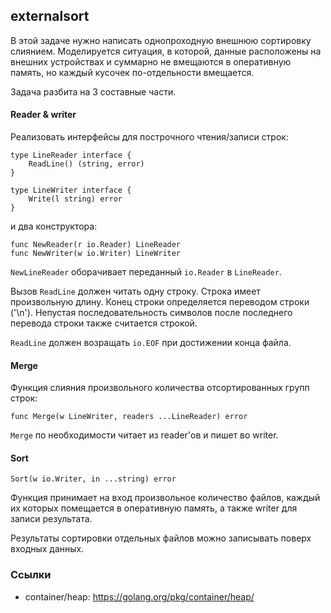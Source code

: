 ## externalsort

В этой задаче нужно написать однопроходную внешнюю сортировку слиянием.
Моделируется ситуация, в которой, данные расположены на внешних устройствах и суммарно не вмещаются в оперативную память,
но каждый кусочек по-отдельности вмещается.

Задача разбита на 3 составные части.

#### Reader & writer

Реализовать интерфейсы для построчного чтения/записи строк:
```
type LineReader interface {
	ReadLine() (string, error)
}

type LineWriter interface {
	Write(l string) error
}
```
и два конструктора:
```
func NewReader(r io.Reader) LineReader
func NewWriter(w io.Writer) LineWriter
```

`NewLineReader` оборачивает переданный `io.Reader` в `LineReader`.

Вызов `ReadLine` должен читать одну строку.
Строка имеет произвольную длину.
Конец строки определяется переводом строки ('\n').
Непустая последовательность символов после последнего перевода строки также считается строкой.

`ReadLine` должен возращать `io.EOF` при достижении конца файла.

#### Merge

Функция слияния произвольного количества отсортированных групп строк:
```
func Merge(w LineWriter, readers ...LineReader) error
```

`Merge` по необходимости читает из reader'ов и пишет во writer.

#### Sort

```
Sort(w io.Writer, in ...string) error
```

Функция принимает на вход произвольное количество файлов, каждый их которых помещается в оперативную память,
а также writer для записи результата.

Результаты сортировки отдельных файлов можно записывать поверх входных данных.

### Ссылки

* container/heap: https://golang.org/pkg/container/heap/
